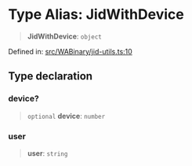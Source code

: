 # Type Alias: JidWithDevice

> **JidWithDevice**: `object`

Defined in: [src/WABinary/jid-utils.ts:10](https://github.com/Fokusdotid/bail/blob/a029a4f9908cd3806112e8438f5a31dda1376b84/src/WABinary/jid-utils.ts#L10)

## Type declaration

### device?

> `optional` **device**: `number`

### user

> **user**: `string`

